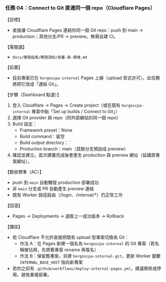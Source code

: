 ### 任務 04：Connect to Git 直連同一個 repo（Cloudflare Pages）

【目標】
- 直接讓 Cloudflare Pages 連結你同一個 Git repo：push 到 main → production；其他分支/PR → preview。無需自建 CI。

【需閱讀】
- `docs/開發指南/開發須知/部署-與-環境.md`

【前置】
- 目前專案已在 `horgoscpa-internal` Pages 上線（upload 型式亦可）。此任務將把它改成「連結 Git」。

【步驟（Dashboard 點選）】
1) 登入 Cloudflare → Pages → Create project（或在既有 `horgoscpa-internal` 專案中點「Set up builds / Connect to Git」）
2) 選擇 Git provider 與 repo（同外部網站的同一個 repo）
3) Build 設定：
   - Framework preset：None
   - Build command：留空
   - Build output directory：.`
   - Production branch：main（其餘分支預設成 preview）
4) 確認並建立。首次建置完成後會產生 production 與 preview 網址（延續原專案網址）。

【驗收標準（AC）】
- push 到 `main` 自動觸發 production 部署成功
- 非 `main` 分支或 PR 自動產生 preview 連結
- 既有 Worker 路徑路由（/login、/internal/*）仍正常工作

【回滾】
- Pages → Deployments → 選取上一成功版本 → Rollback

【備註】
- 若 Cloudflare 不允許直接把既有 upload 型專案切換為 Git：
  - 作法 A：在 Pages 新建一個名為 `horgoscpa-internal` 的 Git 專案（若名稱被佔用，先將舊專案 rename 再復名）
  - 作法 B：保留舊專案，另建 `horgoscpa-internal-git`，更新 Worker 變數 `INTERNAL_BASE_HOST` 指向新專案
- 若你之前有 `.github/workflows/deploy-internal-pages.yml`，建議移除或停用，避免重複部署。


